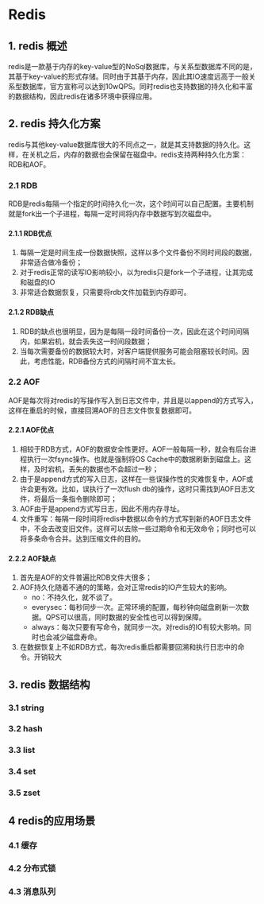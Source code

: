 # Redis
## 1. redis 概述
redis是一款基于内存的key-value型的NoSql数据库，与关系型数据库不同的是，其基于key-value的形式存储。同时由于其基于内存，因此其IO速度远高于一般关系型数据库，官方宣称可以达到10wQPS。同时redis也支持数据的持久化和丰富的数据结构，因此redis在诸多环境中获得应用。
## 2. redis 持久化方案
redis与其他key-value数据库很大的不同点之一，就是其支持数据的持久化。这样，在关机之后，内存的数据也会保留在磁盘中。redis支持两种持久化方案：RDB和AOF。
### 2.1 RDB
RDB是redis每隔一个指定的时间持久化一次，这个时间可以自己配置。主要机制就是fork出一个子进程，每隔一定时间将内存中数据写到次磁盘中。
#### 2.1.1 RDB优点
1. 每隔一定是时间生成一份数据快照，这样以多个文件备份不同时间段的数据，非常适合做冷备份；
2. 对于redis正常的读写IO影响较小，以为redis只是fork一个子进程，让其完成和磁盘的IO
3. 非常适合数据恢复，只需要将rdb文件加载到内存即可。
#### 2.1.2 RDB缺点
1. RDB的缺点也很明显，因为是每隔一段时间备份一次，因此在这个时间间隔内，如果宕机，就会丢失这一时间段数据；
2. 当每次需要备份的数据较大时，对客户端提供服务可能会阻塞较长时间。因此，考虑性能，RDB备份方式的间隔时间不宜太长。
### 2.2 AOF
AOF是每次将对redis的写操作写入到日志文件中，并且是以append的方式写入，这样在重启的时候，直接回溯AOF的日志文件恢复数据即可。
#### 2.2.1 AOF优点
1. 相较于RDB方式，AOF的数据安全性更好。AOF一般每隔一秒，就会有后台进程执行一次fsync操作。也就是强制将OS Cache中的数据刷新到磁盘上。这样，及时宕机，丢失的数据也不会超过一秒；
2. 由于是append方式的写入日志，这样在一些误操作性的灾难恢复中，AOF或许会更有效。比如，误执行了一次flush db的操作，这时只需找到AOF日志文件，将最后一条指令删除即可；
3. AOF由于是append方式写日志，因此不用内存寻址。
4. 文件重写：每隔一段时间将redis中数据以命令的方式写到新的AOF日志文件中，不会去改变旧文件。这样可以去除一些过期命令和无效命令；同时也可以将多条命令合并。达到压缩文件的目的。
#### 2.2.2 AOF缺点
1. 首先是AOF的文件普遍比RDB文件大很多；
2. AOF持久化随着不通的的策略，会对正常redis的IO产生较大的影响。
   - no：不持久化，就不谈了。
   - everysec：每秒同步一次。正常环境的配置，每秒钟向磁盘刷新一次数据。QPS可以很高，同时数据的安全性也可以得到保障。
   - always：每次只要有写命令，就同步一次。对redis的IO有较大影响。同时也会减少磁盘寿命。
3. 在数据恢复上不如RDB方式，每次redis重启都需要回溯和执行日志中的命令。开销较大
## 3. redis 数据结构
### 3.1 string
### 3.2 hash
### 3.3 list
### 3.4 set
### 3.5 zset
## 4 redis的应用场景
### 4.1 缓存
### 4.2 分布式锁
### 4.3 消息队列